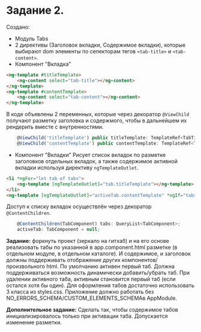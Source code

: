 # Задание 2.

Создано:
* Модуль Tabs
* 2 директивы (Заголовок вкладки, Содержимое вкладки), которые выбирают dom элементы по селекторам тегов `<tab-title>` и `<tab-content>`.
* Компонент "Вкладка" 
```html
<ng-template #titleTemplate>
    <ng-content select="tab-title"></ng-content>
</ng-template>
<ng-template #contentTemplate>
    <ng-content select="tab-content"></ng-content>
</ng-template>
```
В коде объявлены 2 переменных, которые через декоратор `@ViewChild` получают разметку заголовка и содержмого, чтобы в дальнейшем их рендерить вместе с внутренностями.
```ts
    @ViewChild('titleTemplate') public titleTemplate: TemplateRef<TabTitle>;
    @ViewChild('contentTemplate') public contentTemplate: TemplateRef<TabContent>;
```

* Компонент "Вкладки"
Рисует список вкладок по разметке заголовков отдельных вкладок, а также содержимое активной вкладки используя директиву `ngTemplateOutlet`. 

```html
<li *ngFor="let tab of tabs">
    <ng-template [ngTemplateOutlet]="tab.titleTemplate"></ng-template>
</li>
<ng-template [ngTemplateOutlet]="activeTab.contentTemplate" *ngIf="tabs.length"></ng-template>
```

Доступ к списку вкладок осуществлён через декоратор `@ContentChildren`.
```ts
    @ContentChildren(TabComponent) tabs: QueryList<TabComponent>;
    activeTab: TabComponent = null;
```    

**Задание:** форкнуть проект (зеркало на гитхаб) и на его основе реализовать табы по указанной в app.component.html разметке (в отдельном модуле, в отдельном каталоге). И содержимое, и заголовок должны поддерживать отображение других компонентов/произвольного html. По умолчанию активен первый таб. Должна поддерживаться возможность динамически добавить/убрать таб. При удалении активного таба, активным становится первый таб (если остался хотя бы один). Для оформления табов достаточно использовать 3 класса из styles.css. Приложение должно работать без NO_ERRORS_SCHEMA/CUSTOM_ELEMENTS_SCHEMAв AppModule.

**Дополнительное задание:** Сделать так, чтобы содержимое табов инициализировалось только при активации таба. Допускается изменение разметки.
